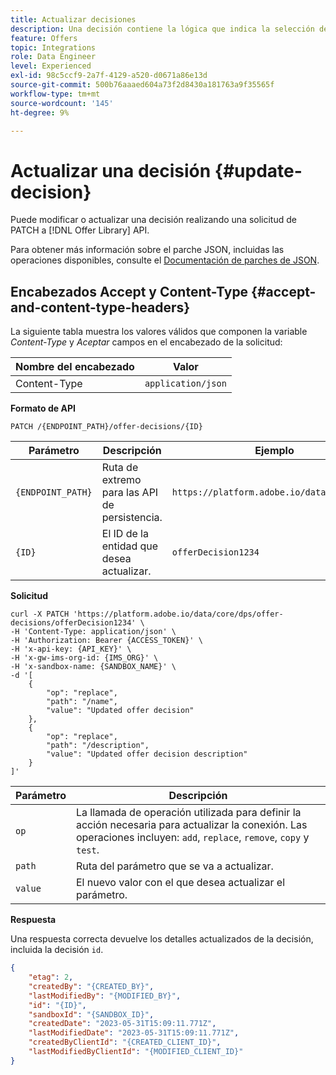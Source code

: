 ```yaml
---
title: Actualizar decisiones
description: Una decisión contiene la lógica que indica la selección de una oferta.
feature: Offers
topic: Integrations
role: Data Engineer
level: Experienced
exl-id: 98c5ccf9-2a7f-4129-a520-d0671a86e13d
source-git-commit: 500b76aaaed604a73f2d8430a181763a9f35565f
workflow-type: tm+mt
source-wordcount: '145'
ht-degree: 9%

---
```


# Actualizar una decisión {#update-decision}

Puede modificar o actualizar una decisión realizando una solicitud de PATCH a [!DNL Offer Library] API.

Para obtener más información sobre el parche JSON, incluidas las operaciones disponibles, consulte el [Documentación de parches de JSON](https://jsonpatch.com/).

## Encabezados Accept y Content-Type {#accept-and-content-type-headers}

La siguiente tabla muestra los valores válidos que componen la variable *Content-Type* y *Aceptar* campos en el encabezado de la solicitud:

| Nombre del encabezado | Valor |
| ----------- | ----- |
| Content-Type | `application/json` |

**Formato de API**

```http
PATCH /{ENDPOINT_PATH}/offer-decisions/{ID}
```

| Parámetro | Descripción | Ejemplo |
| --------- | ----------- | ------- |
| `{ENDPOINT_PATH}` | Ruta de extremo para las API de persistencia. | `https://platform.adobe.io/data/core/dps/` |
| `{ID}` | El ID de la entidad que desea actualizar. | `offerDecision1234` |

**Solicitud**

```shell
curl -X PATCH 'https://platform.adobe.io/data/core/dps/offer-decisions/offerDecision1234' \
-H 'Content-Type: application/json' \
-H 'Authorization: Bearer {ACCESS_TOKEN}' \
-H 'x-api-key: {API_KEY}' \
-H 'x-gw-ims-org-id: {IMS_ORG}' \
-H 'x-sandbox-name: {SANDBOX_NAME}' \
-d '[
    {
        "op": "replace",
        "path": "/name",
        "value": "Updated offer decision"
    },
    {
        "op": "replace",
        "path": "/description",
        "value": "Updated offer decision description"
    }
]'
```

| Parámetro | Descripción |
| --------- | ----------- |
| `op` | La llamada de operación utilizada para definir la acción necesaria para actualizar la conexión. Las operaciones incluyen: `add`, `replace`, `remove`, `copy` y `test`. |
| `path` | Ruta del parámetro que se va a actualizar. |
| `value` | El nuevo valor con el que desea actualizar el parámetro. |

**Respuesta**

Una respuesta correcta devuelve los detalles actualizados de la decisión, incluida la decisión `id`.

```json
{
    "etag": 2,
    "createdBy": "{CREATED_BY}",
    "lastModifiedBy": "{MODIFIED_BY}",
    "id": "{ID}",
    "sandboxId": "{SANDBOX_ID}",
    "createdDate": "2023-05-31T15:09:11.771Z",
    "lastModifiedDate": "2023-05-31T15:09:11.771Z",
    "createdByClientId": "{CREATED_CLIENT_ID}",
    "lastModifiedByClientId": "{MODIFIED_CLIENT_ID}"
}
```
